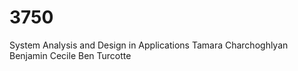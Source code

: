 # 3750
System Analysis and Design in Applications
Tamara Charchoghlyan
Benjamin Cecile
Ben Turcotte
